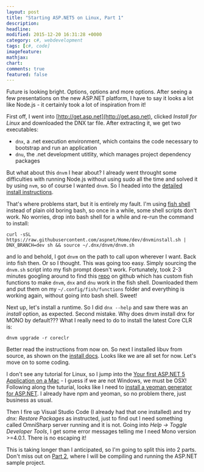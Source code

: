 ```yaml
---
layout: post
title: "Starting ASP.NET5 on Linux, Part 1"
description:
headline:
modified: 2015-12-20 16:31:28 +0000
category: c#, webdevelopment
tags: [c#, code]
imagefeature:
mathjax:
chart:
comments: true
featured: false
---
```


Future is looking bright. Options, options and more options. After seeing a few presentations on the new ASP.NET platform, I have to say it looks a lot like Node.js - it certainly took a lot of inspiration from it!

First off, I went into [http://get.asp.net](http://get.asp.net), clicked *Install for Linux* and downloaded the DNX tar file. After extracting it, we get two executables:

- ```dnx```, a .net execution environment, which contains the code necessary to bootstrap and run an application
- ```dnu```, the .net development utitlity, which manages project dependency packages

But what about this ```dnvm``` I hear about? I already went throught some difficulties with running Node.js without using sudo all the time and solved it by using ```nvm```, so of course I wanted ```dnvm```. So I headed into the [detailed install instructions](https://docs.asp.net/en/latest/getting-started/installing-on-linux.html#install-the-net-version-manager-dnvm).

That's where problems start, but it is entirely my fault. I'm using [fish shell](http://fishshell.com/) instead of plain old boring bash, so once in a while, some shell scripts don't work. No worries, drop into bash shell for a while and re-run the command to install:

```
curl -sSL https://raw.githubusercontent.com/aspnet/Home/dev/dnvminstall.sh | DNX_BRANCH=dev sh && source ~/.dnx/dnvm/dnvm.sh
```

and lo and behold, I got ```dnvm``` on the path to call upon wherever I want. Back into fish then. Or so I thought. This was going too easy. Simply sourcing the ```dnvm.sh``` script into my fish prompt doesn't work. Fortunately, took 2-3 minutes googling around to find this [repo](https://github.com/mgolisch/dnvm-fish) on github which has custom fish functions to make ```dnvm```, ```dnx``` and ```dnu``` work in the fish shell. Downloaded them and put them on my ```~/.config/fish/functions``` folder and everything is working again, without going into bash shell. Sweet!

Next up, let's install a runtime. So I did ```dnx --help``` and saw there was an *install* option, as expected. Second mistake. Why does dnvm install dnx for MONO by default??? What I really need to do to install the latest Core CLR is:

```
dnvm upgrade -r coreclr
```

Better read the instructions from now on. So next I installed libuv from source, as shown on the [install docs](https://docs.asp.net/en/latest/getting-started/installing-on-linux.html#install-libuv). Looks like we are all set for now. Let's move on to some coding.

I don't see any tutorial for Linux, so I jump into the [Your first ASP.NET 5 Application on a Mac](https://docs.asp.net/en/latest/tutorials/your-first-mac-aspnet.html) - I guess if we are not Windows, we must be OSX! Following along the tuturial, looks like I need to [install a yeoman generator for ASP.NET](https://docs.asp.net/en/latest/client-side/yeoman.html). I already have npm and yeoman, so no problem there, just business as usual.

Then I fire up Visual Studio Code (I already had that one installed) and try *dnx: Restore Packages* as instructed, just to find out I need something called OmniSharp server running and it is not. Going into *Help -> Toggle Developer Tools*, I get some error messages telling me I need Mono version >=4.0.1. There is no escaping it!

This is taking longer than I anticipated, so I'm going to split this into 2 parts. Don't miss out on [Part 2](starting-asp-net-5-part2), where I will be compiling and running the ASP.NET sample project.
